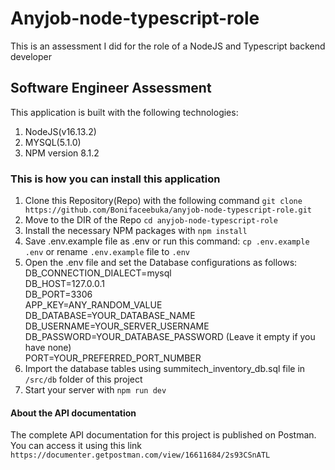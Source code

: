 # Anyjob-node-typescript-role
This is an assessment I did for the role of a NodeJS and Typescript backend developer

## Software Engineer Assessment
This application is built with the following technologies:
1. NodeJS(v16.13.2)
2. MYSQL(5.1.0)
4. NPM version 8.1.2

### This is how you can install this application
1. Clone this Repository(Repo) with the following command `git clone https://github.com/Bonifaceebuka/anyjob-node-typescript-role.git`
2. Move to the DIR of the Repo `cd anyjob-node-typescript-role`
3. Install the necessary NPM packages with `npm install`
4. Save .env.example file as .env or run this command: `cp .env.example .env` or rename `.env.example` file to `.env`
5.	Open the .env file and set the Database configurations as follows:<br>
	DB_CONNECTION_DIALECT=mysql<br>
	DB_HOST=127.0.0.1<br>
	DB_PORT=3306<br>
    APP_KEY=ANY_RANDOM_VALUE<br>
	DB_DATABASE=YOUR_DATABASE_NAME<br>
	DB_USERNAME=YOUR_SERVER_USERNAME<br>
	DB_PASSWORD=YOUR_DATABASE_PASSWORD (Leave it empty if you have none)<br>
    PORT=YOUR_PREFERRED_PORT_NUMBER<br>
6. Import the database tables using summitech_inventory_db.sql file in `/src/db` folder of this project
7. Start your server with `npm run dev`

#### About the API documentation
The complete API documentation for this project is published on Postman. You can access it using this link `https://documenter.getpostman.com/view/16611684/2s93CSnATL`